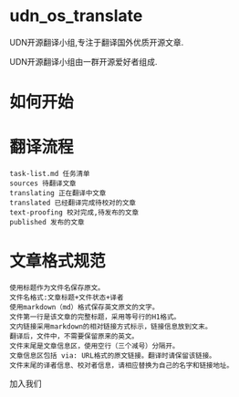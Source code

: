 # udn_os_translate
UDN开源翻译小组,专注于翻译国外优质开源文章.

UDN开源翻译小组由一群开源爱好者组成.


# 如何开始


# 翻译流程


    task-list.md 任务清单
    sources 待翻译文章
    translating 正在翻译中文章
    translated 已经翻译完成待校对的文章
    text-proofing 校对完成,待发布的文章
    published 发布的文章


# 文章格式规范



    使用标题作为文件名保存原文。
    文件名格式:文章标题+文件状态+译者
    使用markdown（md）格式保存英文原文的文字。
    文件第一行是该文章的完整标题，采用等号行的H1格式。
    文内链接采用markdown的相对链接方式标示，链接信息放到文末。
    翻译后，文件中，不需要保留原来的英文。
    文件末尾是文章信息区，使用空行（三个减号）分隔开。
    文章信息区包括 via: URL格式的原文链接。翻译时请保留该链接。
    文件末尾的译者信息、校对者信息，请相应替换为自己的名字和链接地址。




加入我们
